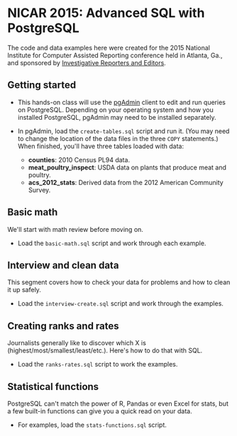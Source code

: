 # NICAR 2015: Advanced SQL with PostgreSQL
The code and data examples here were created for the 2015 National Institute for Computer Assisted Reporting conference held in Atlanta, Ga., and sponsored by [Investigative Reporters and Editors](www.ire.org).

## Getting started

* This hands-on class will use the [pgAdmin](www.pgadmin.org) client to edit and run queries on PostgreSQL. Depending on your operating system and how you installed PostgreSQL, pgAdmin may need to be installed separately.

* In pgAdmin, load the `create-tables.sql` script and run it. (You may need to change the location of the data files in the three `COPY` statements.) When finished, you'll have three tables loaded with data:
  * **counties**: 2010 Census PL94 data.
  * **meat_poultry_inspect**: USDA data on plants that produce meat and poultry.
  * **acs_2012_stats**: Derived data from the 2012 American Community Survey.

## Basic math

We'll start with math review before moving on.

* Load the `basic-math.sql` script and work through each example.

## Interview and clean data

This segment covers how to check your data for problems and how to clean it up safely.

* Load the `interview-create.sql` script and work through the examples.

## Creating ranks and rates

Journalists generally like to discover which X is (highest/most/smallest/least/etc.). Here's how to do that with SQL.

* Load the `ranks-rates.sql` script to work the examples.

## Statistical functions

PostgreSQL can't match the power of R, Pandas or even Excel for stats, but a few built-in functions can give you a quick read on your data.

* For examples, load the `stats-functions.sql` script.
